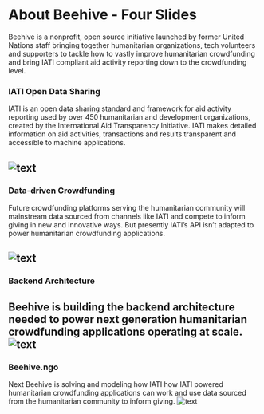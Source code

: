# About Beehive - Four Slides
Beehive is a nonprofit, open source initiative launched by former United Nations staff bringing together humanitarian organizations, tech volunteers and supporters to tackle how to vastly improve humanitarian crowdfunding and bring IATI compliant aid activity reporting down to the crowdfunding level.
### IATI Open Data Sharing
IATI is an open data sharing standard and framework for aid activity reporting used by over 450 humanitarian and development organizations, created by the International Aid Transparency Initiative. IATI makes detailed information on aid activities, transactions and results transparent and accessible to machine applications.

![text](https://github.com/BeehiveNGO/Auxiliary/blob/master/slide1c.png)
---
### Data-driven Crowdfunding
Future crowdfunding platforms serving the humanitarian community will mainstream data sourced from channels like IATI and compete to inform giving in new and innovative ways. But presently IATI’s API isn’t adapted to power humanitarian crowdfunding applications.

![text](https://github.com/BeehiveNGO/Auxiliary/blob/master/slide2c.png)
---
### Backend Architecture
Beehive is building the backend architecture needed to power next generation humanitarian crowdfunding applications operating at scale.
![text](https://github.com/BeehiveNGO/Auxiliary/blob/master/slide3c.png)
---
### Beehive.ngo
Next Beehive is solving and modeling how IATI how IATI powered humanitarian crowdfunding applications can work and use data sourced from the humanitarian community to inform giving.
![text](https://github.com/BeehiveNGO/Auxiliary/blob/master/slide6c.png)

